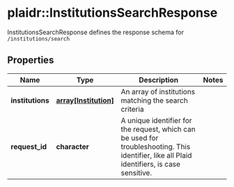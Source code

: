 # plaidr::InstitutionsSearchResponse

InstitutionsSearchResponse defines the response schema for `/institutions/search`

## Properties
Name | Type | Description | Notes
------------ | ------------- | ------------- | -------------
**institutions** | [**array[Institution]**](Institution.md) | An array of institutions matching the search criteria | 
**request_id** | **character** | A unique identifier for the request, which can be used for troubleshooting. This identifier, like all Plaid identifiers, is case sensitive. | 



